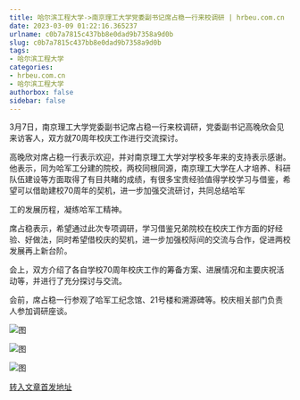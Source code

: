 ```yaml
---
title: 哈尔滨工程大学->南京理工大学党委副书记席占稳一行来校调研 | hrbeu.com.cn
date: 2023-03-09 01:22:16.365237
urlname: c0b7a7815c437bb8e0dad9b7358a9d0b
slug: c0b7a7815c437bb8e0dad9b7358a9d0b
tags: 
- 哈尔滨工程大学
categories:
- hrbeu.com.cn
- 哈尔滨工程大学
authorbox: false
sidebar: false
---
```

3月7日，南京理工大学党委副书记席占稳一行来校调研，党委副书记高晚欣会见来访客人，双方就70周年校庆工作进行交流探讨。

高晚欣对席占稳一行表示欢迎，并对南京理工大学对学校多年来的支持表示感谢。他表示，同为哈军工分建的院校，两校同根同源，南京理工大学在人才培养、科研队伍建设等方面取得了有目共睹的成绩，有很多宝贵经验值得学校学习与借鉴，希望可以借助建校70周年的契机，进一步加强交流研讨，共同总结哈军
<!--more-->
工的发展历程，凝练哈军工精神。

席占稳表示，希望通过此次专项调研，学习借鉴兄弟院校在校庆工作方面的好经验、好做法，同时希望借校庆的契机，进一步加强校际间的交流与合作，促进两校发展再上新台阶。

会上，双方介绍了各自学校70周年校庆工作的筹备方案、进展情况和主要庆祝活动等，并进行了充分探讨与交流。

会前，席占稳一行参观了哈军工纪念馆、21号楼和溯源碑等。校庆相关部门负责人参加调研座谈。

![图](http://gongxue.cn/__local/8/9A/95/D254EB4596D0DCE69B9B3D6B048_6E7CFB54_4BF22.jpg)

![图](http://gongxue.cn/__local/3/D0/12/91059840B613CBF9CC8B9DC9065_55DDF8F0_4C576.jpg)

![图](http://gongxue.cn/__local/D/07/B8/D98FC8645E5719E0B0A9E9AE4FB_3A34EB81_503C9.jpg)

[转入文章首发地址](http://gongxue.cn/info/1141/74703.htm)